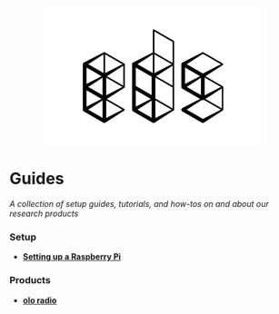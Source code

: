 <p align="center">
  <img src="images/EDS-Black.png">
</p>

# Guides
_A collection of setup guides, tutorials, and how-tos on and about our research products_

### Setup
* **[Setting up a Raspberry Pi](raspberry-pi-setup.md)**

### Products
* **[olo radio](olo.md)**